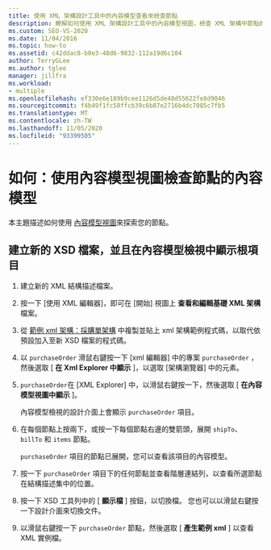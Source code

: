 ```yaml
---
title: 使用 XML 架構設計工具中的內容模型查看來檢查節點
description: 瞭解如何使用 XML 架構設計工具中的內容模型視圖，檢查 XML 架構中節點的內容模型。
ms.custom: SEO-VS-2020
ms.date: 11/04/2016
ms.topic: how-to
ms.assetid: c42ddac8-b0e3-48d6-9832-112a19d6c104
author: TerryGLee
ms.author: tglee
manager: jillfra
ms.workload:
- multiple
ms.openlocfilehash: ef330e6e189b9cee1126d5de48d55622fe8d9046
ms.sourcegitcommit: f4b49f1fc50ffcb39c6b87e2716b4dc7085c7fb5
ms.translationtype: MT
ms.contentlocale: zh-TW
ms.lasthandoff: 11/05/2020
ms.locfileid: "93399505"
---
```

# <a name="how-to-examine-the-content-model-of-nodes-using-the-content-model-view"></a>如何：使用內容模型視圖檢查節點的內容模型

本主題描述如何使用 [內容模型視圖](../xml-tools/content-model-view.md)來探索您的節點。

## <a name="to-create-a-new-xsd-file-and-display-the-root-element-in-the-content-model-view"></a>建立新的 XSD 檔案，並且在內容模型檢視中顯示根項目

1. 建立新的 XML 結構描述檔案。

2. 按一下 [使用 XML 編輯器]，即可在 [開始] 視圖上 **查看和編輯基礎 XML 架構** 檔案。

3. 從 [範例 xml 架構：採購單架構](../xml-tools/sample-xsd-file-purchase-order-schema.md) 中複製並貼上 xml 架構範例程式碼，以取代依預設加入至新 XSD 檔案的程式碼。

4. 以 `purchaseOrder` 滑鼠右鍵按一下 [xml 編輯器] 中的專案 `purchaseOrder` ，然後選取 [ **在 Xml Explorer 中顯示** ]，以選取 [架構瀏覽器] 中的元素。

5. `purchaseOrder`在 [XML Explorer] 中，以滑鼠右鍵按一下，然後選取 [ **在內容模型視圖中顯示** ]。

     內容模型檢視的設計介面上會顯示 `purchaseOrder` 項目。

6. 在每個節點上按兩下，或按一下每個節點右邊的雙箭頭，展開 `shipTo`、`billTo` 和 `items` 節點。

     `purchaseOrder` 項目的節點已展開，您可以查看該項目的內容模型。

7. 按一下 `purchaseOrder` 項目下的任何節點並查看階層連結列，以查看所選節點在結構描述集中的位置。

8. 按一下 XSD 工具列中的 [ **顯示檔** ] 按鈕，以切換檔。 您也可以以滑鼠右鍵按一下設計介面來切換文件。

9. 以滑鼠右鍵按一下 `purchaseOrder` 節點，然後選取 [ **產生範例 xml** ] 以查看 XML 實例檔。
